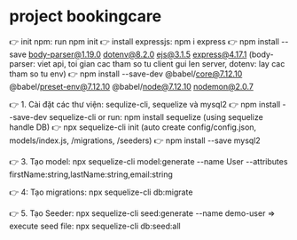 # project bookingcare

👉 init npm: run npm init
👉 install expressjs: npm i express
👉 npm install --save body-parser@1.19.0 dotenv@8.2.0 ejs@3.1.5 express@4.17.1 (body-parser: viet api, toi gian cac tham so tu client gui len server, dotenv: lay cac tham so tu env)
👉 npm install --save-dev @babel/core@7.12.10 @babel/preset-env@7.12.10 @babel/node@7.12.10 nodemon@2.0.7

👉 1. Cài đặt các thư viện: sequlize-cli, sequelize và mysql2
👉 npm install --save-dev sequelize-cli or run: npm install sequelize (using sequelize handle DB)
👉 npx sequelize-cli init (auto create config/config.json, models/index.js, /migrations, /seeders)
👉 npm install --save mysql2

👉 3. Tạo model: 
npx sequelize-cli model:generate --name User --attributes firstName:string,lastName:string,email:string

👉 4: Tạo migrations:
npx sequelize-cli db:migrate

👉 5. Tạo Seeder: npx sequelize-cli seed:generate --name demo-user  => execute seed file: npx sequelize-cli db:seed:all